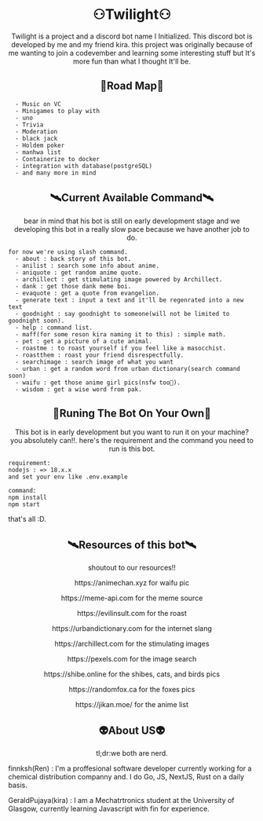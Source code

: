 <h1 align="center"> ⚇Twilight⚇ </h1>
<p align="center">Twilight is a project and a discord bot name I Initialized. This discord bot is developed by me and my friend kira. this project was originally because of me wanting to join a codevember and learning some interesting stuff but It's more fun than what I thought It'll be.</p>


<h2 align="center">🚧Road Map🚧</h2>

```
  - Music on VC
  - Minigames to play with
  - uno
  - Trivia
  - Moderation
  - black jack
  - Holdem poker
  - manhwa list
  - Containerize to docker
  - integration with database(postgreSQL)
  - and many more in mind
```
<h2 align="center">🛰️Current Available Command🛰️</h2>
<p align="center">bear in mind that his bot is still on early development stage and we developing this bot in a really slow pace because we have another job to do.</p>

```
for now we're using slash command.
  - about : back story of this bot.
  - anilist : search some info about anime.
  - aniquote : get random anime quote.
  - archillect : get stimulating image powered by Archillect.
  - dank : get those dank meme boi.
  - evaquote : get a quote from evangelion.
  - generate text : input a text and it'll be regenrated into a new text
  - goodnight : say goodnight to someone(will not be limited to goodnight soon).
  - help : command list.
  - maff(for some reson kira naming it to this) : simple math.
  - pet : get a picture of a cute animal.
  - roastme : to roast yourself if you feel like a masocchist.
  - roastthem : roast your friend disrespectfully.
  - searchimage : search image of what you want
  - urban : get a random word from urban dictionary(search command soon)
  - waifu : get those anime girl pics(nsfw too👀).
  - wisdom : get a wise word from pak.
```

<h2 align="center">📡Runing The Bot On Your Own📡</h2>
<p align="center">This bot is in early development but you want to run it on your machine? you absolutely can!!. here's the requirement and the command you need to run is this bot.</p>

```
requirement:
nodejs : => 18.x.x
and set your env like .env.example

command:
npm install
npm start
```


that's all :D.

<h2 align="center">🛰️Resources of this bot🛰️</h2>
<p align="center">shoutout to our resources!!</p>


<p align= "center">https://animechan.xyz for waifu pic</p>
<p align= "center">https://meme-api.com for the meme source</p>
<p align= "center">https://evilinsult.com for the roast</p>
<p align= "center">https://urbandictionary.com for the internet slang</p>
<p align= "center">https://archillect.com for the stimulating images</p>
<p align= "center">https://pexels.com for the image search</p>
<p align= "center">https://shibe.online for the shibes, cats, and birds pics</p>
<p align= "center">https://randomfox.ca for the foxes pics</p>
<p align= "center">https://jikan.moe/ for the anime list</p>


<h2 align="center">👽About US👽</h2>
<p align="center">tl;dr:we both are nerd.</p>
finnksh(Ren) : I'm a proffesional software developer currently working for a chemical distribution companny and. I do Go, JS, NextJS, Rust on a daily basis.

GeraldPujaya(kira) : I am a Mechatrtronics student at the University of Glasgow, currently learning Javascript with fin for experience.



